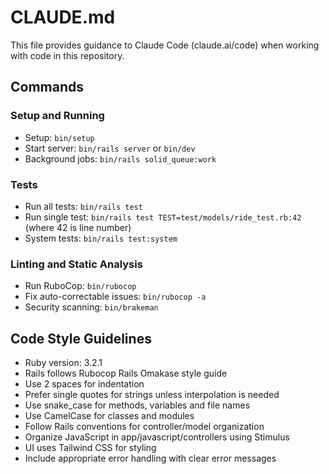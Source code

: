 # CLAUDE.md

This file provides guidance to Claude Code (claude.ai/code) when working with code in this repository.

## Commands

### Setup and Running
- Setup: `bin/setup`
- Start server: `bin/rails server` or `bin/dev`
- Background jobs: `bin/rails solid_queue:work`

### Tests
- Run all tests: `bin/rails test`
- Run single test: `bin/rails test TEST=test/models/ride_test.rb:42` (where 42 is line number)
- System tests: `bin/rails test:system`

### Linting and Static Analysis
- Run RuboCop: `bin/rubocop`
- Fix auto-correctable issues: `bin/rubocop -a`
- Security scanning: `bin/brakeman`

## Code Style Guidelines

- Ruby version: 3.2.1
- Rails follows Rubocop Rails Omakase style guide
- Use 2 spaces for indentation
- Prefer single quotes for strings unless interpolation is needed
- Use snake_case for methods, variables and file names
- Use CamelCase for classes and modules
- Follow Rails conventions for controller/model organization
- Organize JavaScript in app/javascript/controllers using Stimulus
- UI uses Tailwind CSS for styling
- Include appropriate error handling with clear error messages